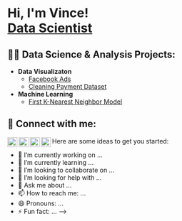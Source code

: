 <h1>Hi, I'm Vince! <br/><a href="https://github.com/Vince-Hub-Git">Data Scientist</a>
<h2>👨‍💻 Data Science & Analysis Projects:</h2>

- <b>Data Visualizaton</b>
  - [Facebook Ads](https://github.com/Vince-Hub-Git/FacebookAdsAnalysis/tree/main)
  - [Cleaning Payment Dataset](https://github.com/Vince-Hub-Git/Cleaning-Payment-Dataset/tree/main)
- <b>Machine Learning</b>
  - [First K-Nearest Neighbor Model](https://github.com/Vince-Hub-Git/First-KNN-Model)
<h2> 🤳 Connect with me:</h2>

[<img align="left" alt="JoshMadakor | YouTube" width="22px" src="https://cdn.jsdelivr.net/npm/simple-icons@v3/icons/youtube.svg" />][youtube]
[<img align="left" alt="JoshMadakor | Twitter" width="22px" src="https://cdn.jsdelivr.net/npm/simple-icons@v3/icons/twitter.svg" />][twitter]
[<img align="left" alt="JoshMadakor | LinkedIn" width="22px" src="https://cdn.jsdelivr.net/npm/simple-icons@v3/icons/linkedin.svg" />][linkedin]
[<img align="left" alt="JoshMadakor | Instagram" width="22px" src="https://cdn.jsdelivr.net/npm/simple-icons@v3/icons/instagram.svg" />][instagram]

[twitter]: https://twitter.com/joshmadakor
[youtube]: https://www.youtube.com/c/joshmadakor
[instagram]: https://www.instagram.com/joshmadakor/
[linkedin]: https://linkedin.com/in/joshmadakor


Here are some ideas to get you started:

- 🔭 I’m currently working on ...
- 🌱 I’m currently learning ...
- 👯 I’m looking to collaborate on ...
- 🤔 I’m looking for help with ...
- 💬 Ask me about ...
- 📫 How to reach me: ...
- 😄 Pronouns: ...
- ⚡ Fun fact: ...
-->
